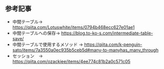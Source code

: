 ## 参考記事
* 中間テーブル→ https://qiita.com/Lotuswhite/items/0794b468ecc627e01ae1
* 中間テーブルへの保存→ https://blog.to-ko-s.com/intermediate-table-save/
* 中間テーブルで使用するメソッド → https://qiita.com/k-penguin-sato/items/7a3550a0ec935b5ceb5d#many-to-manyhas_many_through
* セッション　→ https://qiita.com/ozackiee/items/4ee774c81b2a0c571c05

